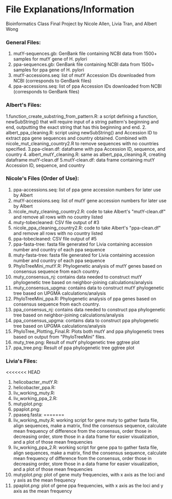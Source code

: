 # File Explanations/Information
Bioinformatics Class Final Project by Nicole Allen, Livia Tran, and Albert Wong

### General Files:
1. mutY-sequences.gb: GenBank file containing NCBI data from 1500+ samples for mutY gene of H. pylori
2. ppa-sequences.gb: GenBank file containing NCBI data from 1500+ samples for ppa gene of H. pylori
3. mutY-accessions.seq: list of mutY Accession IDs downloaded from NCBI (corresponds to GenBank files)
4. ppa-accessions.seq: list of ppa Accession IDs downloaded from NCBI (corresponds to GenBank files)

### Albert's Files:
1.function_create_substring_from_pattern.R: a script defining a function, newSubString() that will require input of a string pattern's beginning and end, outputting the exact string that has this beginning and end.
2. albert_ppa_cleaning.R: script using newSubString() and Accession ID to extract ppa gene sequences and country obtained. Combined with nicole_mut_cleaning_country2.R to remove sequences with no countries specified. 
3.ppa-clean.df: dataframe with ppa Accession ID, sequence, and country
4. albert_mutY_cleaning.R: same as albert_ppa_cleaning.R, creating dataframe mutY-clean.df
5.mutY-clean.df: data frame containing mutY Accession ID, sequence, and country

### Nicole's Files (Order of Use):
1. ppa-accessions.seq: list of ppa gene accession numbers for later use by Albert
2. mutY-accessions.seq: list of mutY gene accession numbers for later use by Albert
3. nicole_muty_cleaning_country2.R: code to take Albert's "mutY-clean.df" and remove all rows with no country listed
4. muty-tobecleaned: CSV file output of #3
5. nicole_ppa_cleaning_country2.R: code to take Albert's "ppa-clean.df" and remove all rows with no country listed
6. ppa-tobecleaned: CSV file output of #5
7. ppa-fasta-tree: fasta file generated for Livia containing accession number and country of each ppa sequence
8. muty-fasta-tree: fasta file generated for Livia containing accession number and country of each ppa sequence
9. PhyloTreeMini_mutY.R: Phylogenetic analysis of mutY genes based on consensus sequence from each country.
10. muty_consensus_nj: contains data needed to construct mutY phylogenetic tree based on neighbor-joining calculations/analysis
11. muty_consensus_upgma: contains data to construct mutY phylogenetic tree based on UPGMA calculations/analysis
12. PhyloTreeMini_ppa.R: Phylogenetic analysis of ppa genes based on consensus sequence from each country.
13. ppa_consensus_nj: contains data needed to construct ppa phylogenetic tree based on neighbor-joining calculations/analysis
14. ppa_consensus_upgma: contains data to construct ppa phylogenetic tree based on UPGMA calculations/analysis
15. PhyloTree_Plotting_Final.R: Plots both mutY and ppa phylogenetic trees based on output from "PhyloTreeMini" files.
16. muty_tree.png: Result of mutY phylogenetic tree ggtree plot
17. ppa_tree.png: Result of ppa phylogenetic tree ggtree plot

### Livia's Files:
<<<<<<< HEAD
1. helicobacter_mutY.R:
2. helicobacter_ppa.R:
3. liv_working_muty.R: 
4. liv_working_ppa_2.R:
5. mutyplot.png:
6. ppaplot.png:
7. ppaseq.fasta: 
=======
1. liv_working_muty.R: working script for gene muty to gather fasta file, align sequences, make a
matrix, find the consensus sequence, calculate mean frequency of difference from the consensus, order
those in decreasing order, store those in a data frame for easier visualization, and a plot of 
those mean frequencies
2. liv_working_ppa_2.R: working script for gene ppa to gather fasta file, align sequences, make a
matrix, find the consensus sequence, calculate mean frequency of difference from the consensus, order
those in decreasing order, store those in a data frame for easier visualization, and a plot of 
those mean frequencies
3. mutyplot.png: plot of gene muty frequencies, with x axis as the loci and y axis as the mean frequency
4. ppaplot.png: plot of gene ppa frequencies, with x axis as the loci and y axis as the mean frequency

